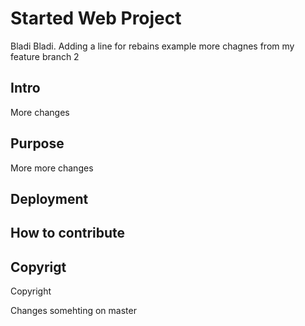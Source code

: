 # Started Web Project
Bladi Bladi. Adding a line for rebains example
more chagnes from my feature branch 2
## Intro
More changes
## Purpose
More more changes
## Deployment

## How to contribute

## Copyrigt
Copyright

Changes somehting on master